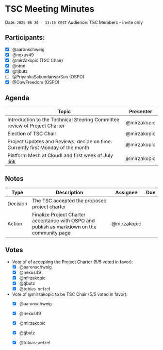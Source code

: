 # TSC Meeting Minutes

Date: `2025-06-30 - 13:15 CEST`
Audience: TSC Members - invite only

## Participants:

- [x] @aaronschweig
- [X] @nexus49
- [x] @mirzakopic (TSC Chair)
- [x] @ntnn
- [x] @tjbutz
- [ ] @PriyankaSakundarwarSun (OSPO)
- [x] @CowFreedom (OSPO)

## Agenda

| Topic                                                                                                                      | Presenter |
|----------------------------------------------------------------------------------------------------------------------------|-----------|
| Introduction to the Technical Steering Committee review of Project Charter                                                 | @mirzakopic  |
| Election of TSC Chair                                                                                                      | @mirzakopic  |
| Project Updates and Reviews, decide on time. Currently first Monday of the month                                       | @mirzakopic  |
| Platform Mesh at CloudLand first week of July [link](https://meine.doag.org/events/cloudland/2025/agenda/#eventDay.1751407200)      | @mirzakopic  |

## Notes

| Type     | Description                                                                      | Assignee | Due |
|----------|----------------------------------------------------------------------------------|----------|-----|
| Decision | The TSC accepted the proposed project charter                                    |          |     |
| Action   | Finalize Project Charter acceptance with OSPO and publish as markdown on the community page | @mirzakopic |     |




## Votes

- Vote of of accepting the Project Charter (5/5 voted in favor):
  - [x] @aaronschweig
  - [x] @nexus49
  - [x] @mirzakopic
  - [x] @tjbutz
  - [x] @tobias-oetzel

- Vote of @mirzakopic to be TSC Chair (5/5 voted in favor):
  - [x] @aaronschweig
  - [x] @nexus49
  - [x] @mirzakopic
  - [x] @tjbutz
  - [x] @tobias-oetzel

